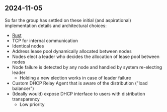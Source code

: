 ## 2024-11-05

So far the group has settled on these initial (and aspirational) implementation details and architectural choices:

- [Rust](https://rust-lang.org)
- TCP for internal communication
- Identical nodes
- Address lease pool dynamically allocated between nodes
- Nodes elect a leader who decides the allocation of lease pool between nodes
- Node failure is detected by any node and handled by system re-electing leader
  - Holding a new election works in case of leader failure
- Custom DHCP Relay Agent that is aware of the distribution ("load balancer")
- (Ideally would) expose DHCP interface to users with distribution transparency
  - Low priority

